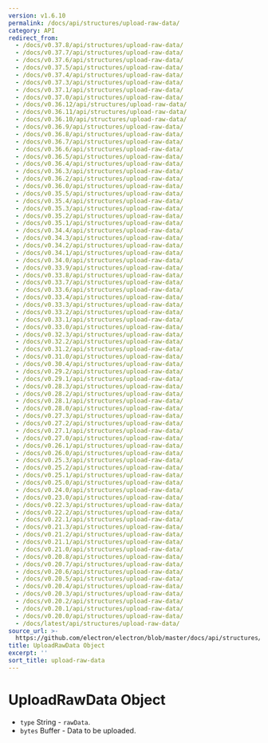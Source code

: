 ```yaml
---
version: v1.6.10
permalink: /docs/api/structures/upload-raw-data/
category: API
redirect_from:
  - /docs/v0.37.8/api/structures/upload-raw-data/
  - /docs/v0.37.7/api/structures/upload-raw-data/
  - /docs/v0.37.6/api/structures/upload-raw-data/
  - /docs/v0.37.5/api/structures/upload-raw-data/
  - /docs/v0.37.4/api/structures/upload-raw-data/
  - /docs/v0.37.3/api/structures/upload-raw-data/
  - /docs/v0.37.1/api/structures/upload-raw-data/
  - /docs/v0.37.0/api/structures/upload-raw-data/
  - /docs/v0.36.12/api/structures/upload-raw-data/
  - /docs/v0.36.11/api/structures/upload-raw-data/
  - /docs/v0.36.10/api/structures/upload-raw-data/
  - /docs/v0.36.9/api/structures/upload-raw-data/
  - /docs/v0.36.8/api/structures/upload-raw-data/
  - /docs/v0.36.7/api/structures/upload-raw-data/
  - /docs/v0.36.6/api/structures/upload-raw-data/
  - /docs/v0.36.5/api/structures/upload-raw-data/
  - /docs/v0.36.4/api/structures/upload-raw-data/
  - /docs/v0.36.3/api/structures/upload-raw-data/
  - /docs/v0.36.2/api/structures/upload-raw-data/
  - /docs/v0.36.0/api/structures/upload-raw-data/
  - /docs/v0.35.5/api/structures/upload-raw-data/
  - /docs/v0.35.4/api/structures/upload-raw-data/
  - /docs/v0.35.3/api/structures/upload-raw-data/
  - /docs/v0.35.2/api/structures/upload-raw-data/
  - /docs/v0.35.1/api/structures/upload-raw-data/
  - /docs/v0.34.4/api/structures/upload-raw-data/
  - /docs/v0.34.3/api/structures/upload-raw-data/
  - /docs/v0.34.2/api/structures/upload-raw-data/
  - /docs/v0.34.1/api/structures/upload-raw-data/
  - /docs/v0.34.0/api/structures/upload-raw-data/
  - /docs/v0.33.9/api/structures/upload-raw-data/
  - /docs/v0.33.8/api/structures/upload-raw-data/
  - /docs/v0.33.7/api/structures/upload-raw-data/
  - /docs/v0.33.6/api/structures/upload-raw-data/
  - /docs/v0.33.4/api/structures/upload-raw-data/
  - /docs/v0.33.3/api/structures/upload-raw-data/
  - /docs/v0.33.2/api/structures/upload-raw-data/
  - /docs/v0.33.1/api/structures/upload-raw-data/
  - /docs/v0.33.0/api/structures/upload-raw-data/
  - /docs/v0.32.3/api/structures/upload-raw-data/
  - /docs/v0.32.2/api/structures/upload-raw-data/
  - /docs/v0.31.2/api/structures/upload-raw-data/
  - /docs/v0.31.0/api/structures/upload-raw-data/
  - /docs/v0.30.4/api/structures/upload-raw-data/
  - /docs/v0.29.2/api/structures/upload-raw-data/
  - /docs/v0.29.1/api/structures/upload-raw-data/
  - /docs/v0.28.3/api/structures/upload-raw-data/
  - /docs/v0.28.2/api/structures/upload-raw-data/
  - /docs/v0.28.1/api/structures/upload-raw-data/
  - /docs/v0.28.0/api/structures/upload-raw-data/
  - /docs/v0.27.3/api/structures/upload-raw-data/
  - /docs/v0.27.2/api/structures/upload-raw-data/
  - /docs/v0.27.1/api/structures/upload-raw-data/
  - /docs/v0.27.0/api/structures/upload-raw-data/
  - /docs/v0.26.1/api/structures/upload-raw-data/
  - /docs/v0.26.0/api/structures/upload-raw-data/
  - /docs/v0.25.3/api/structures/upload-raw-data/
  - /docs/v0.25.2/api/structures/upload-raw-data/
  - /docs/v0.25.1/api/structures/upload-raw-data/
  - /docs/v0.25.0/api/structures/upload-raw-data/
  - /docs/v0.24.0/api/structures/upload-raw-data/
  - /docs/v0.23.0/api/structures/upload-raw-data/
  - /docs/v0.22.3/api/structures/upload-raw-data/
  - /docs/v0.22.2/api/structures/upload-raw-data/
  - /docs/v0.22.1/api/structures/upload-raw-data/
  - /docs/v0.21.3/api/structures/upload-raw-data/
  - /docs/v0.21.2/api/structures/upload-raw-data/
  - /docs/v0.21.1/api/structures/upload-raw-data/
  - /docs/v0.21.0/api/structures/upload-raw-data/
  - /docs/v0.20.8/api/structures/upload-raw-data/
  - /docs/v0.20.7/api/structures/upload-raw-data/
  - /docs/v0.20.6/api/structures/upload-raw-data/
  - /docs/v0.20.5/api/structures/upload-raw-data/
  - /docs/v0.20.4/api/structures/upload-raw-data/
  - /docs/v0.20.3/api/structures/upload-raw-data/
  - /docs/v0.20.2/api/structures/upload-raw-data/
  - /docs/v0.20.1/api/structures/upload-raw-data/
  - /docs/v0.20.0/api/structures/upload-raw-data/
  - /docs/latest/api/structures/upload-raw-data/
source_url: >-
  https://github.com/electron/electron/blob/master/docs/api/structures/upload-raw-data.md
title: UploadRawData Object
excerpt: ''
sort_title: upload-raw-data
---
```




<!--


                                      ::::
                                    :o+//+o:
                                    +o    oo-
                                    :o+//oo/+o/
                                      -::-   -oo:
                                               /s/
                      -::::::::-                :s/  :::--
                  :+oo+////////+:        -:/+oo/ :s:-///++oo+:
                /o+:                -/+oo+/:-     +o-      -:+o:
               /s:              -:+o+/:           -o+         :s/
              -s/            -/oo/:                /s-         +s-
              -s/         -/oo/-                   -s/         /s-
               oo       :+o/-                       oo         oo
               -s/    :oo/                          /s-       /s-
                :s/ :oo:              -::-          /s-      /s:
                  -+o/               /ssss/         :s:    -+o-
                 :o+--               /ssss/         :s:   :o+-
                :s/  +o:              -::-          /s-   --
               -s/    :+o/-                         /s-
               oo       -+o+-                       oo
              -s/         -/oo/-                   -s/
             -+soo+:         -/oo/:                /s-      /oooo+-
             o+   :s:           -:+o+/:-          -o+      /s:  -oo
             oo:--/s:       ::      -:+oo+/:-     -/-      /s/--:o+
              :+++/-        :s:          -:/+ooo++//////++oo//+o+:
                             /s:                --::::::--
                              /s/              /s-
                               :oo:          :oo:
                                 /oo/-    -/oo/
                                   -/+oooo+/-





                   _______  _______  _______  _______  __
                  |       ||       ||       ||       ||  |
                  |  _____||_     _||   _   ||    _  ||  |
                  | |_____   |   |  |  | |  ||   |_| ||  |
                  |_____  |  |   |  |  |_|  ||    ___||__|
                   _____| |  |   |  |       ||   |     __
                  |_______|  |___|  |_______||___|    |__|


    This file is generated automatically, so it should not be edited.

    To make changes, head over to the electron/electron repository:

    https://github.com/electron/electron/blob/master/docs/api/structures/upload-raw-data.md

    Thanks!

-->
# UploadRawData Object

*   `type` String - `rawData`.
*   `bytes` Buffer - Data to be uploaded.
